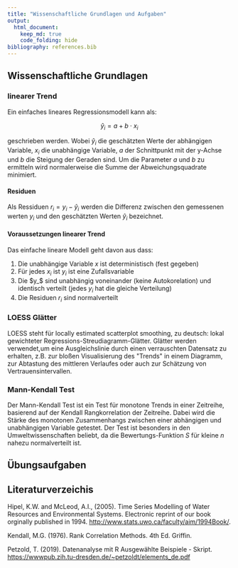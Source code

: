 ```yaml
---
title: "Wissenschaftliche Grundlagen und Aufgaben"
output: 
  html_document:
    keep_md: true
    code_folding: hide
bibliography: references.bib    
---
```



## Wissenschaftliche Grundlagen

### linearer Trend

Ein einfaches lineares Regressionsmodell kann als:

  $$ \hat{y}_i = a + b \cdot x_i $$

geschrieben werden. Wobei $\hat{y}_i$ die geschätzten Werte der abhängigen Variable, $x_i$ die unabhängige Variable, $a$ der Schnittpunkt mit der y-Achse und $b$ die Steigung der Geraden sind. Um die Parameter $a$ und $b$ zu ermitteln wird normalerweise die Summe der Abweichungsquadrate minimiert.

#### Residuen

Als Ressiduen $r_i = y_i - \hat{y}_i$ werden die Differenz zwischen den gemessenen werten $y_i$ und den geschätzten Werten $\hat{y}_i$ bezeichnet.

#### Voraussetzungen linearer Trend

Das einfache lineare Modell geht davon aus dass:

 1. Die unabhängige Variable $x$ ist deterministisch (fest gegeben)
 2. Für jedes $x_i$ ist $y_i$ ist eine Zufallsvariable
 3. Die $y_$ sind unabhängig voneinander (keine Autokorelation) und identisch verteilt (jedes $y_i$ hat die gleiche Verteilung)
 4. Die Residuen $r_i$ sind normalverteilt
  
### LOESS Glätter

LOESS steht für locally estimated scatterplot smoothing, zu deutsch: lokal gewichteter Regressions-Streudiagramm-Glätter. Glätter werden verwendet,um eine Ausgleichslinie durch einen verrauschten Datensatz zu erhalten, z.B. zur bloßen Visualisierung des  "Trends"  in  einem  Diagramm,  zur  Abtastung  des  mittleren  Verlaufes  oder  auch  zur  Schätzung  von Vertrauensintervallen.

### Mann-Kendall Test

Der Mann-Kendall Test ist ein Test für monotone Trends in einer Zeitreihe, basierend auf der Kendall Rangkorrelation der Zeitreihe. Dabei wird die Stärke des monotonen Zusammenhangs zwischen einer abhängigen und unabhängigen Variable getestet. Der Test ist besonders in den Umweltwissenschaften beliebt, da die Bewertungs-Funktion $S$ für kleine $n$ nahezu normalverteilt ist.

## Übungsaufgaben



## Literaturverzeichis

Hipel, K.W. and McLeod, A.I., (2005). Time Series Modelling of Water Resources and Environmental Systems. Electronic reprint of our book orginally published in 1994. http://www.stats.uwo.ca/faculty/aim/1994Book/.

Kendall, M.G. (1976). Rank Correlation Methods. 4th Ed. Griffin.

Petzold, T. (2019). Datenanalyse mit R Ausgewählte Beispiele - Skript. https://wwwpub.zih.tu-dresden.de/~petzoldt/elements_de.pdf
